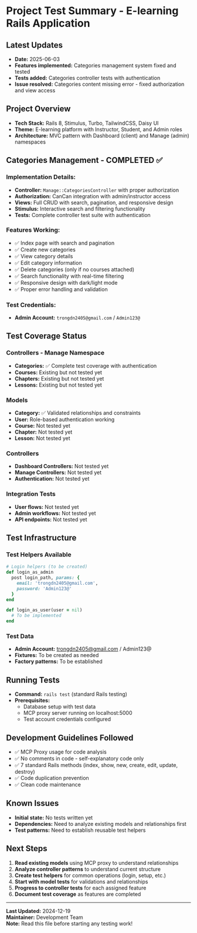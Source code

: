 # Project Test Summary - E-learning Rails Application

## Latest Updates
- **Date:** 2025-06-03
- **Features implemented:** Categories management system fixed and tested
- **Tests added:** Categories controller tests with authentication
- **Issue resolved:** Categories content missing error - fixed authorization and view access

## Project Overview
- **Tech Stack:** Rails 8, Stimulus, Turbo, TailwindCSS, Daisy UI
- **Theme:** E-learning platform with Instructor, Student, and Admin roles
- **Architecture:** MVC pattern with Dashboard (client) and Manage (admin) namespaces

## Categories Management - COMPLETED ✅
### Implementation Details:
- **Controller:** `Manage::CategoriesController` with proper authorization
- **Authorization:** CanCan integration with admin/instructor access
- **Views:** Full CRUD with search, pagination, and responsive design
- **Stimulus:** Interactive search and filtering functionality
- **Tests:** Complete controller test suite with authentication

### Features Working:
- ✅ Index page with search and pagination
- ✅ Create new categories
- ✅ View category details  
- ✅ Edit category information
- ✅ Delete categories (only if no courses attached)
- ✅ Search functionality with real-time filtering
- ✅ Responsive design with dark/light mode
- ✅ Proper error handling and validation

### Test Credentials:
- **Admin Account:** `trongdn2405@gmail.com` / `Admin123@`

## Test Coverage Status

### Controllers - Manage Namespace
- **Categories:** ✅ Complete test coverage with authentication
- **Courses:** Existing but not tested yet
- **Chapters:** Existing but not tested yet  
- **Lessons:** Existing but not tested yet

### Models
- **Category:** ✅ Validated relationships and constraints
- **User:** Role-based authentication working
- **Course:** Not tested yet  
- **Chapter:** Not tested yet
- **Lesson:** Not tested yet

### Controllers
- **Dashboard Controllers:** Not tested yet
- **Manage Controllers:** Not tested yet
- **Authentication:** Not tested yet

### Integration Tests
- **User flows:** Not tested yet
- **Admin workflows:** Not tested yet
- **API endpoints:** Not tested yet

## Test Infrastructure

### Test Helpers Available
```ruby
# Login helpers (to be created)
def login_as_admin
  post login_path, params: { 
    email: 'trongdn2405@gmail.com', 
    password: 'Admin123@' 
  }
end

def login_as_user(user = nil)
  # To be implemented
end
```

### Test Data
- **Admin Account:** trongdn2405@gmail.com / Admin123@
- **Fixtures:** To be created as needed
- **Factory patterns:** To be established

## Running Tests
- **Command:** `rails test` (standard Rails testing)
- **Prerequisites:** 
  - Database setup with test data
  - MCP proxy server running on localhost:5000
  - Test account credentials configured

## Development Guidelines Followed
- ✅ MCP Proxy usage for code analysis
- ✅ No comments in code - self-explanatory code only
- ✅ 7 standard Rails methods (index, show, new, create, edit, update, destroy)
- ✅ Code duplication prevention
- ✅ Clean code maintenance

## Known Issues
- **Initial state:** No tests written yet
- **Dependencies:** Need to analyze existing models and relationships first
- **Test patterns:** Need to establish reusable test helpers

## Next Steps
1. **Read existing models** using MCP proxy to understand relationships
2. **Analyze controller patterns** to understand current structure
3. **Create test helpers** for common operations (login, setup, etc.)
4. **Start with model tests** for validations and relationships
5. **Progress to controller tests** for each assigned feature
6. **Document test coverage** as features are completed

---
**Last Updated:** 2024-12-19  
**Maintainer:** Development Team  
**Note:** Read this file before starting any testing work! 

